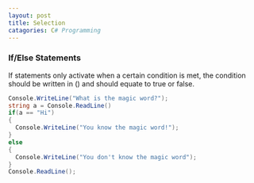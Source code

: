 ```yaml
---
layout: post
title: Selection
catagories: C# Programming 
---
```

### If/Else Statements
If statements only activate when a certain condition is met, the condition should be written in () and should equate to true or false.
```csharp
Console.WriteLine("What is the magic word?");
string a = Console.ReadLine()
if(a == "Hi")
{
  Console.WriteLine("You know the magic word!");
}
else
{
  Console.WriteLine("You don't know the magic word");
}
Console.ReadLine();
```
